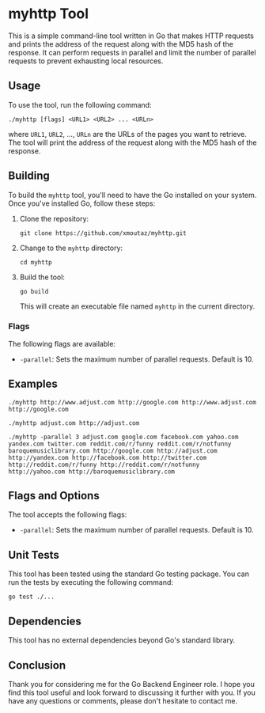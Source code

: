 myhttp Tool
===========

This is a simple command-line tool written in Go that makes HTTP requests and prints the address of the request along with the MD5 hash of the response. It can perform requests in parallel and limit the number of parallel requests to prevent exhausting local resources.

Usage
-----

To use the tool, run the following command:

`./myhttp [flags] <URL1> <URL2> ... <URLn>`

where `URL1`, `URL2`, ..., `URLn` are the URLs of the pages you want to retrieve. The tool will print the address of the request along with the MD5 hash of the response.

Building
--------

To build the `myhttp` tool, you'll need to have the Go installed on your system. Once you've installed Go, follow these steps:

1.  Clone the repository:

    `git clone https://github.com/xmoutaz/myhttp.git`

2.  Change to the `myhttp` directory:

    `cd myhttp`

3.  Build the tool:

    `go build`

    This will create an executable file named `myhttp` in the current directory.

### Flags

The following flags are available:

*   `-parallel`: Sets the maximum number of parallel requests. Default is 10.

Examples
--------

`./myhttp http://www.adjust.com http://google.com http://www.adjust.com http://google.com`

`./myhttp adjust.com http://adjust.com`

`./myhttp -parallel 3 adjust.com google.com facebook.com yahoo.com yandex.com twitter.com reddit.com/r/funny reddit.com/r/notfunny baroquemusiclibrary.com http://google.com http://adjust.com http://yandex.com http://facebook.com http://twitter.com http://reddit.com/r/funny http://reddit.com/r/notfunny http://yahoo.com http://baroquemusiclibrary.com`

Flags and Options
-----------------

The tool accepts the following flags:

*   `-parallel`: Sets the maximum number of parallel requests. Default is 10.

Unit Tests
----------

This tool has been tested using the standard Go testing package. You can run the tests by executing the following command:

`go test ./...`

Dependencies
------------

This tool has no external dependencies beyond Go's standard library.

Conclusion
----------

Thank you for considering me for the Go Backend Engineer role. I hope you find this tool useful and look forward to discussing it further with you. If you have any questions or comments, please don't hesitate to contact me.